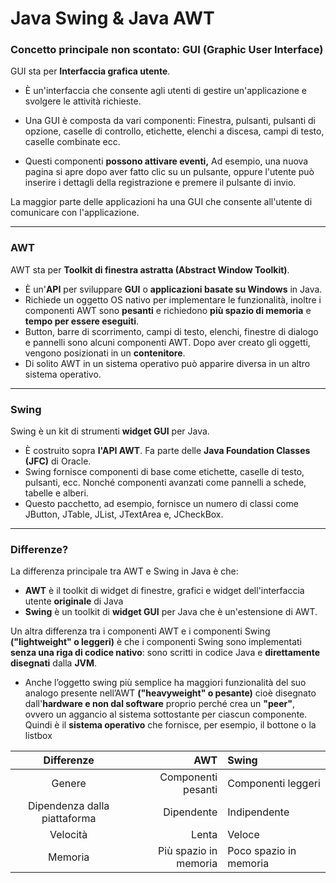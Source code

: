 # Java Swing & Java AWT

### Concetto principale non scontato: **GUI (Graphic User Interface)**
GUI sta per **Interfaccia grafica utente**. 

- È un'interfaccia che consente agli utenti
di gestire un'applicazione e svolgere le attività richieste. 


- Una GUI è composta
da vari componenti: Finestra, pulsanti, pulsanti di opzione, caselle di controllo, etichette,
elenchi a discesa, campi di testo, caselle combinate ecc.  


- Questi componenti **possono attivare eventi,** Ad esempio, una nuova pagina si apre dopo aver fatto clic
su un pulsante, oppure l'utente può inserire i dettagli della registrazione e premere il pulsante
di invio. 

La maggior parte delle applicazioni ha una GUI che consente all'utente di comunicare
con l'applicazione.

****

### AWT
AWT sta per **Toolkit di finestra astratta (Abstract Window Toolkit)**. 

- È un'**API** per sviluppare **GUI** o **applicazioni basate
su Windows** in Java. 
- Richiede un oggetto OS nativo per implementare le funzionalità, inoltre i componenti AWT sono **pesanti**
e richiedono **più spazio di memoria** e **tempo
per essere eseguiti**. 
- Button, barre di scorrimento, campi di testo, elenchi, finestre di dialogo
e pannelli sono alcuni componenti AWT. Dopo aver creato gli oggetti, vengono posizionati in un
**contenitore**. 
- Di solito AWT in un sistema operativo può apparire diversa in un altro sistema operativo.

****

### Swing
Swing è un kit di strumenti **widget GUI** per Java. 

- È costruito sopra **l'API AWT**. Fa parte delle **Java Foundation Classes (JFC)** di Oracle.
- Swing fornisce componenti di base come
etichette, caselle di testo, pulsanti, ecc. Nonché componenti avanzati come pannelli a schede,
tabelle e alberi. 
- Questo pacchetto, ad esempio, fornisce un numero di classi come JButton, JTable, JList, JTextArea e, JCheckBox.

****

### Differenze?
La differenza principale tra AWT e Swing in Java è che:
- **AWT** è il toolkit di widget di
finestre, grafici e widget dell'interfaccia utente **originale** di Java
- **Swing** è
un toolkit di **widget GUI** per Java che è un'estensione di AWT.  

Un altra differenza tra i componenti AWT e i componenti Swing **("lightweight"
o leggeri)** è che i componenti Swing sono implementati **senza una riga di codice
nativo**: sono scritti in codice Java e **direttamente
disegnati** dalla **JVM**.

- Anche l’oggetto swing più semplice ha maggiori
funzionalità del suo analogo presente nell’AWT **("heavyweight" o pesante)**
cioè disegnato dall'**hardware e non dal software** proprio perché crea un **"peer"**, ovvero 
un aggancio al sistema sottostante per
ciascun componente. Quindi è il **sistema operativo** che fornisce,
per esempio, il bottone o la listbox

|          Differenze          |                   AWT | Swing                  | 
|:----------------------------:|----------------------:|:-----------------------| 
|            Genere            |    Componenti pesanti | Componenti leggeri     |
| Dipendenza dalla piattaforma |            Dipendente | Indipendente           |
|           Velocità           |                 Lenta | Veloce                 |
|           Memoria            | Più spazio in memoria | Poco spazio in memoria | 